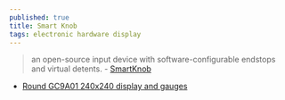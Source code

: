 ```yaml
---
published: true
title: Smart Knob
tags: electronic hardware display
---
```

> an open-source input device with software-configurable endstops and virtual detents. - [SmartKnob](https://github.com/scottbez1/smartknob)

- [Round GC9A01 240x240 display and gauges](https://www.youtube.com/watch?v=y_H7HM0oyoo&list=LL&index=13)

